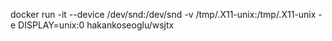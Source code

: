 docker run -it --device /dev/snd:/dev/snd -v /tmp/.X11-unix:/tmp/.X11-unix -e DISPLAY=unix:0 hakankoseoglu/wsjtx

